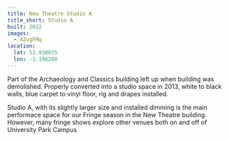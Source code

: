 ```yaml
---
title: New Theatre Studio A
title_short: Studio A
built: 2012
images:
  - 4ZvgFMq
location:
  lat: 52.938035
  lon: -1.196260
---
```


Part of the Archaeology and Classics building left up when building was demolished.
Properly converted into a studio space in 2013, white to black walls, blue carpet to
vinyl floor, rig and drapes installed.

Studio A, with its slightly larger size and installed dimming is the main performace space for our Fringe season in the New Theatre building. However, many fringe shows explore other venues both on and off of University Park Campus

